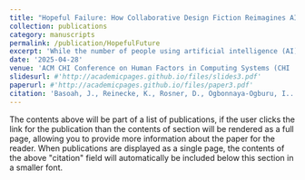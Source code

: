 ```yaml
---
title: "Hopeful Failure: How Collaborative Design Fiction Reimagines AI"
collection: publications
category: manuscripts
permalink: /publication/HopefulFuture
excerpt: 'While the number of people using artificial intelligence (AI) is growing, the number of people making core AI decisions remains limited. Hoping to address related biases and harms, advocates call for opening up the development of algorithmic systems to a wider range of perspectives,  interests, and methods. This paper responds to this concern by drawing on two design fiction workshops where 10 Black American participants imagine futures with and against AI. Introducing the technique of Exquisite Tellings---selectively reading in-progress stories while co-developing design fiction plots---we find that when prompted to incorporate or think through a future with AI technology, people told stories of tech failures. Specifically, we identify five axes of AI engagement that each demonstrate the creativity of communal imaginings. We argue that analyzing specific instances of `hopeful failure'—where challenges in AI development reveal broader social possibilities—can help scholars and critics better understand the emerging effects of AI on society.'
date: '2025-04-28'
venue: 'ACM CHI Conference on Human Factors in Computing Systems (CHI '25)'
slidesurl: #'http://academicpages.github.io/files/slides3.pdf'
paperurl: #'http://academicpages.github.io/files/paper3.pdf'
citation: 'Basoah, J., Reinecke, K., Rosner, D., Ogbonnaya-Ogburu, I.. “Hopeful Failure: How Collaborative Design Fiction Reimagines AI.” In Review: ACM CHI Conference on Human Factors in Computing Systems (CHI '25).'
---
```


The contents above will be part of a list of publications, if the user clicks the link for the publication than the contents of section will be rendered as a full page, allowing you to provide more information about the paper for the reader. When publications are displayed as a single page, the contents of the above "citation" field will automatically be included below this section in a smaller font.